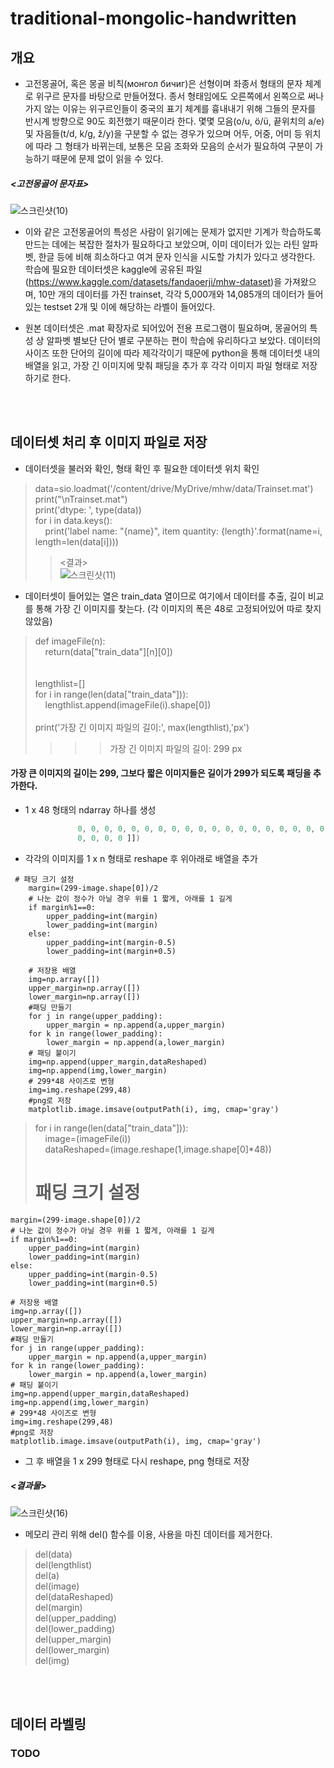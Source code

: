 # traditional-mongolic-handwritten

## 개요

* 고전몽골어, 혹은 몽골 비칙(монгол бичиг)은 선형이며 좌종서 형태의 문자 체계로 위구르 문자를 바탕으로 만들어졌다. 종서 형태임에도 오른쪽에서 왼쪽으로 써나가지 않는 이유는 위구르인들이 중국의 표기 체계를 흉내내기 위해 그들의 문자를 반시계 방향으로 90도 회전했기 때문이라 한다. 몇몇 모음(o/u, ö/ü, 끝위치의 a/e) 및 자음들(t/d, k/ɡ, ž/y)을 구분할 수 없는 경우가 있으며 어두, 어중, 어미 등 위치에 따라 그 형태가 바뀌는데, 보통은 모음 조화와 모음의 순서가 필요하여 구분이 가능하기 때문에 문제 없이 읽을 수 있다. 

##### <고전몽골어 문자표>
![스크린샷(10)](https://user-images.githubusercontent.com/101073973/204441403-a9382958-93e1-483a-b41d-9c212a5de501.png)


* 이와 같은 고전몽골어의 특성은 사람이 읽기에는 문제가 없지만 기계가 학습하도록 만드는 데에는 복잡한 절차가 필요하다고 보았으며, 이미 데이터가 있는 라틴 알파벳, 한글 등에 비해 희소하다고 여겨 문자 인식을 시도할 가치가 있다고 생각한다. 학습에 필요한 데이터셋은 kaggle에 공유된 파일(https://www.kaggle.com/datasets/fandaoerji/mhw-dataset)을 가져왔으며, 10만 개의 데이터를 가진 trainset, 각각 5,000개와 14,085개의 데이터가 들어있는 testset 2개 및 이에 해당하는 라벨이 들어있다.  

* 원본 데이터셋은 .mat 확장자로 되어있어 전용 프로그램이 필요하며, 몽골어의 특성 상 알파벳 별보단 단어 별로 구분하는 편이 학습에 유리하다고 보았다. 데이터의 사이즈 또한 단어의 길이에 따라 제각각이기 때문에 python을 통해 데이터셋 내의 배열을 읽고, 가장 긴 이미지에 맞춰 패딩을 추가 후 각각 이미지 파일 형태로 저장하기로 한다.
<br>
<br>

## 데이터셋 처리 후 이미지 파일로 저장

* 데이터셋을 불러와 확인, 형태 확인 후 필요한 데이터셋 위치 확인
> data=sio.loadmat('/content/drive/MyDrive/mhw/data/Trainset.mat')<br>
> print("\nTrainset.mat")<br>
> print('dtype: ', type(data))<br>
> for i in data.keys():<br>
> &nbsp;&nbsp;&nbsp;&nbsp;print('label name: "{name}", item quantity: {length}'.format(name=i, length=len(data[i])))<br>
>> <결과><br>
>>![스크린샷(11)](https://user-images.githubusercontent.com/101073973/204452058-d74170c1-c720-49a1-b04c-6f0898b32355.png)

* 데이터셋이 들어있는 열은 train_data 열이므로 여기에서 데이터를 추출, 길이 비교를 통해 가장 긴 이미지를 찾는다. (각 이미지의 폭은 48로 고정되어있어 따로 찾지 않았음)
> def imageFile(n):<br>
> &nbsp;&nbsp;&nbsp;&nbsp;return(data["train_data"][n][0])<br>
> <br>    
> lengthlist=[]<br>
> for i in range(len(data["train_data"])):<br>
> &nbsp;&nbsp;&nbsp;&nbsp;lengthlist.append(imageFile(i).shape[0])<br>
><br>
> print('가장 긴 이미지 파일의 길이:', max(lengthlist),'px')<br>
> >>> 가장 긴 이미지 파일의 길이: 299 px<br>

#### 가장 큰 이미지의 길이는 299, 그보다 짧은 이미지들은 길이가 299가 되도록 패딩을 추가한다.
* 1 x 48 형태의 ndarray 하나를 생성
```a = np.array([[0, 0, 0, 0, 0, 0, 0, 0, 0, 0, 0, 0, 0, 0, 0, 0, 0, 0, 0, 0, 0, 0,
               0, 0, 0, 0, 0, 0, 0, 0, 0, 0, 0, 0, 0, 0, 0, 0, 0, 0, 0, 0, 0, 0,
               0, 0, 0, 0 ]])
```
* 각각의 이미지를 1 x n 형태로 reshape 후 위아래로 배열을 추가
```
 # 패딩 크기 설정
    margin=(299-image.shape[0])/2
    # 나눈 값이 정수가 아닐 경우 위를 1 짧게, 아래를 1 길게 
    if margin%1==0:
        upper_padding=int(margin)
        lower_padding=int(margin)
    else:
        upper_padding=int(margin-0.5)
        lower_padding=int(margin+0.5)
    
    # 저장용 배열
    img=np.array([])
    upper_margin=np.array([])
    lower_margin=np.array([])
    #패딩 만들기
    for j in range(upper_padding):     
        upper_margin = np.append(a,upper_margin)
    for k in range(lower_padding):
        lower_margin = np.append(a,lower_margin)
    # 패딩 붙이기
    img=np.append(upper_margin,dataReshaped)
    img=np.append(img,lower_margin)
    # 299*48 사이즈로 변형
    img=img.reshape(299,48)
    #png로 저장
    matplotlib.image.imsave(outputPath(i), img, cmap='gray')
```
> for i in range(len(data["train_data"])):<br>
> &nbsp;&nbsp;&nbsp;&nbsp;image=(imageFile(i))<br>
> &nbsp;&nbsp;&nbsp;&nbsp;dataReshaped=(image.reshape(1,image.shape[0]*48))<br>
>  # 패딩 크기 설정
    margin=(299-image.shape[0])/2
    # 나눈 값이 정수가 아닐 경우 위를 1 짧게, 아래를 1 길게 
    if margin%1==0:
        upper_padding=int(margin)
        lower_padding=int(margin)
    else:
        upper_padding=int(margin-0.5)
        lower_padding=int(margin+0.5)
    
    # 저장용 배열
    img=np.array([])
    upper_margin=np.array([])
    lower_margin=np.array([])
    #패딩 만들기
    for j in range(upper_padding):     
        upper_margin = np.append(a,upper_margin)
    for k in range(lower_padding):
        lower_margin = np.append(a,lower_margin)
    # 패딩 붙이기
    img=np.append(upper_margin,dataReshaped)
    img=np.append(img,lower_margin)
    # 299*48 사이즈로 변형
    img=img.reshape(299,48)
    #png로 저장
    matplotlib.image.imsave(outputPath(i), img, cmap='gray')


* 그 후 배열을 1 x 299 형태로 다시 reshape, png 형태로 저장

##### <결과물>
![스크린샷(16)](https://user-images.githubusercontent.com/101073973/204449409-bcab6d6e-d454-49fa-9d75-f317bae635d1.png)

* 메모리 관리 위해 del() 함수를 이용, 사용을 마친 데이터를 제거한다.
> del(data)<br>
> del(lengthlist)<br>
> del(a)<br>
> del(image)<br>
> del(dataReshaped)<br>
> del(margin)<br>
> del(upper_padding)<br>
> del(lower_padding)<br>
> del(upper_margin)<br>
> del(lower_margin)<br>
> del(img)
<br>
<br>

## 데이터 라벨링
### TODO

